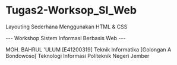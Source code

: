 # Tugas2-Worksop_SI_Web

Layouting Sederhana Menggunakan HTML & CSS

--- Workshop Sistem Informasi Berbasis Web ---

MOH. BAHRUL 'ULUM  [E41200319]
Teknik Informatika  [Golongan A Bondowoso]
Teknologi Informasi
Politeknik Negeri Jember
